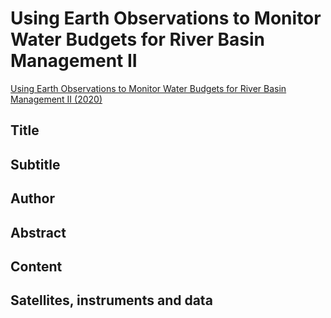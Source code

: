 
# Using Earth Observations to Monitor Water Budgets for River Basin Management II 


[Using Earth Observations to Monitor Water Budgets for River Basin Management II (2020)](https://appliedsciences.nasa.gov/join-mission/training/english/arset-using-earth-observations-monitor-water-budgets-river-basin)


## Title

## Subtitle

## Author

## Abstract

## Content

## Satellites, instruments and data

